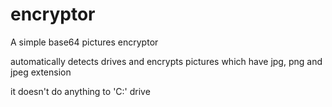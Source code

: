 # encryptor
A simple base64 pictures encryptor

automatically detects drives and encrypts pictures which have jpg, png and jpeg extension

it doesn't do anything to 'C:' drive
